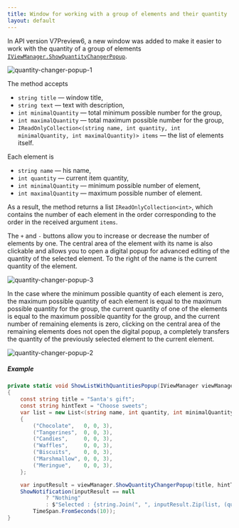 ```yaml
---
title: Window for working with a group of elements and their quantity
layout: default
---
```


In API version V7Preview6, a new window was added to make it easier to work with the quantity of a group of elements
[`IViewManager.ShowQuantityChangerPopup`](https://syrve.github.io/front.api.sdk/v7/html/M_Resto_Front_Api_UI_IViewManager_ShowQuantityChangerPopup.htm).

![quantity-changer-popup-1](../../../img/viewmanager/quantity-changer-popup-1.PNG)

The method accepts

- `string title` — window title,
- `string text` — text with description,
- `int minimalQuantity` — total minimum possible number for the group,
- `int maximalQuantity` — total maximum possible number for the group,
- `IReadOnlyCollection<(string name, int quantity, int minimalQuantity, int maximalQuantity)> items` — the list of elements itself.

Each element is

- `string name` — his name,
- `int quantity` — current item quantity,
- `int minimalQuantity` — minimum possible number of element,
- `int maximalQuantity` — maximum possible number of element.

As a result, the method returns a list `IReadOnlyCollection<int>`, which contains the number of each element in the order corresponding to the order in the received argument `items`.

The `+` and `-` buttons allow you to increase or decrease the number of elements by one.
The central area of ​​the element with its name is also clickable and allows you to open a digital popup for advanced editing of the quantity of the selected element.
To the right of the name is the current quantity of the element.

![quantity-changer-popup-3](../../../img/viewmanager/quantity-changer-popup-3.PNG)

In the case where the minimum possible quantity of each element is zero,
the maximum possible quantity of each element is equal to the maximum possible quantity for the group,
the current quantity of one of the elements is equal to the maximum possible quantity for the group,
and the current number of remaining elements is zero,
clicking on the central area of ​​the remaining elements does not open the digital popup,
a completely transfers the quantity of the previously selected element to the current element.

![quantity-changer-popup-2](../../../img/viewmanager/quantity-changer-popup-2.PNG)

##### Example

```cs
private static void ShowListWithQuantitiesPopup(IViewManager viewManager)
{
    const string title = "Santa's gift";
    const string hintText = "Choose sweets";
    var list = new List<(string name, int quantity, int minimalQuantity, int maximalQuantity)>
    {
        ("Chocolate",   0, 0, 3),
        ("Tangerines",  0, 0, 3),
        ("Candies",     0, 0, 3),
        ("Waffles",     0, 0, 3),
        ("Biscuits",    0, 0, 3),
        ("Marshmallow", 0, 0, 3),
        ("Meringue",    0, 0, 3),
    };

    var inputResult = viewManager.ShowQuantityChangerPopup(title, hintText, 3, 3, list);
    ShowNotification(inputResult == null
            ? "Nothing"
            : $"Selected : {string.Join(", ", inputResult.Zip(list, (quantity, item) => (name: item.name, quantity: quantity)).Where(i => i.quantity != 0).Select(i => $"{i.quantity} × {i.name}"))}",
        TimeSpan.FromSeconds(10));
}
```